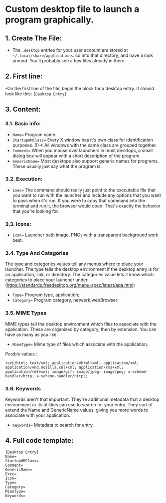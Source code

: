 # Custom desktop file to launch a program graphically. 

## 1. Create The File:
  * The ```.desktop``` entries for your user account are stored at ```~/.local/share/applications```. cd into that directory, and have a look around. You'll probably see a few files already in there. 
## 2. First line:
  -On the first line of the file, begin the block for a desktop entry. It should look like this: ```[Desktop Entry]```
## 3. Content:
  ### 3.1. Basic info:
  * ```Name=``` Program name.
  * ```StartupWMClass=``` Every X window has it's own class for identification purposes. (!)-> All windows with the same class are grouped together.
  * ```Comment=``` When you mouse over launchers in most desktops, a small dialog box will appear with a short description of the program. 
  * ```GenericName=``` Most desktops also support generic names for programs. These usually just say what the program is.
  ### 3.2. Execution:
  * ```Exec=``` The command should really just point to the executable file that you want to run with the launcher and include any options that you want to pass when it's run. If you were to copy that command into the terminal and run it, the browser would open. That's exactly the behavior that you're looking for. 
  ### 3.3. Icons:
  * ```Icon=``` Launcher path image, PNGs with a transparent background work best.
  ### 3.4. Type And Catagories
  The type and categories values tell any menus where to place your launcher. The type tells the desktop environment if the desktop entry is for an application, link, or directory. The categories value lets it know which categories to place your launcher under. (https://standards.freedesktop.org/menu-spec/latest/apa.html)
  * ```Type=``` Program type, application;
  * ```Category=``` Program category, network;webBrowser;
  ### 3.5. MIME Types
  MIME types tell the desktop environment which files to associate with the application. These are organized by category, then by extension. You can have as many as you like.  
  * `MimeType=` Mime type of files which associate with the application.
  
  Posible values :
  ``` 
  text/html; text/xml; application/xhtml+xml; application/xml; application/vnd.mozilla.xul+xml; application/rss+xml; application/rdf+xml; image/gif; image/jpeg; image/png; x-scheme-handler/http; x-scheme-handler/https;
  ```
  ### 3.6. Keywords
  Keywords aren't that important. They're additional metadata that a desktop environment or its utilities can use to search for your entry. They sort of extend the Name and GenericName values, giving you more words to associate with your application.
  * `Keywords=` Metadata to search for entry.
    
## 4. Full code template:
```
[Desktop Entry] 
Name=
StartupWMClass=
Comment=
GenericName=
Exec=
Icon=
Type=
Category=
MimeType=
Keywords=
```
